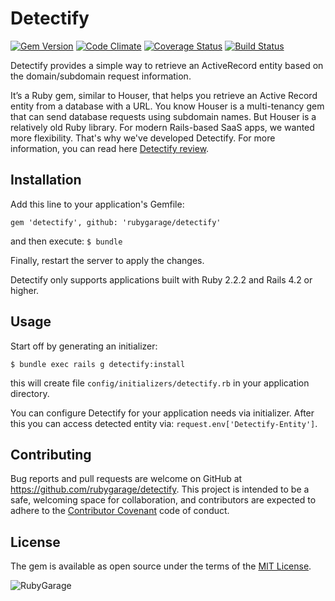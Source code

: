 # Detectify
[![Gem Version](https://badge.fury.io/rb/detectify.svg)](https://badge.fury.io/rb/detectify)
[![Code Climate](https://codeclimate.com/github/rubygarage/detectify/badges/gpa.svg)](https://codeclimate.com/github/rubygarage/detectify)
[![Coverage Status](https://coveralls.io/repos/github/rubygarage/detectify/badge.svg?branch=master)](https://coveralls.io/github/rubygarage/detectify?branch=master)
[![Build Status](https://travis-ci.org/rubygarage/detectify.svg?branch=master)](https://travis-ci.org/rubygarage/detectify)

Detectify provides a simple way to retrieve an ActiveRecord entity based on the domain/subdomain request information.

It’s a Ruby gem, similar to Houser, that helps you retrieve an Active Record entity from a database with a URL. You know Houser is a multi-tenancy gem that can send database requests using subdomain names. But Houser is a relatively old Ruby library. For modern Rails-based SaaS apps, we wanted more flexibility. That's why we've developed Detectify.
For more information, you can read here [Detectify review](https://rubygarage.org/blog/how-we-retrieve-tenant-data-in-a-multi-tenant-app).

## Installation

Add this line to your application's Gemfile:

`gem 'detectify', github: 'rubygarage/detectify'`

and then execute: `$ bundle`

Finally, restart the server to apply the changes.

Detectify only supports applications built with Ruby 2.2.2 and Rails 4.2 or higher.

## Usage

Start off by generating an initializer:

`$ bundle exec rails g detectify:install`

this will create file `config/initializers/detectify.rb` in your application directory.

You can configure Detectify for your application needs via initializer. After this you can access detected entity via: `request.env['Detectify-Entity']`.

## Contributing

Bug reports and pull requests are welcome on GitHub at https://github.com/rubygarage/detectify. This project is intended to be a safe, welcoming space for collaboration, and contributors are expected to adhere to the [Contributor Covenant](http://contributor-covenant.org) code of conduct.

## License

The gem is available as open source under the terms of the [MIT License](http://opensource.org/licenses/MIT).

![RubyGarage](http://s4.uploads.ru/t/KDzeH.png)
